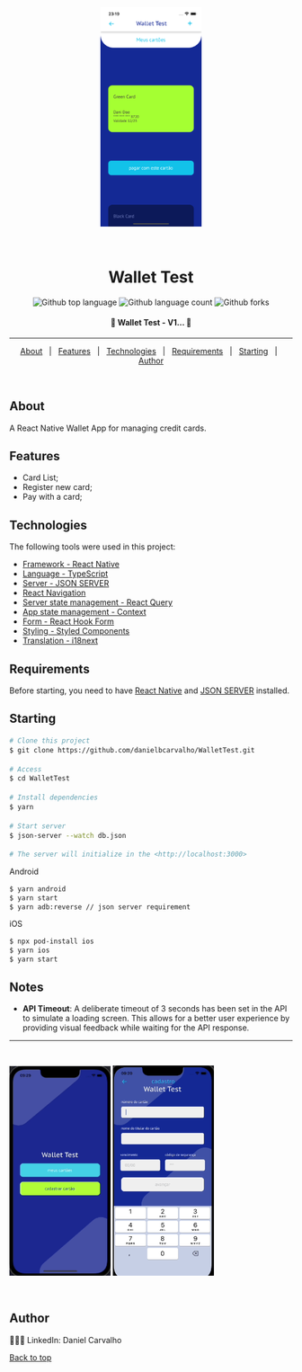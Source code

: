 <div align="center" id="top"> 
  <img  src="./assets/images/screenshots/paym.png" style="width: 180px" alt="Wallet Test" />

&#xa0;

</div>

<h1 align="center">Wallet Test</h1>

<p align="center">
  <img alt="Github top language" src="https://img.shields.io/github/languages/top/danielbcarvalho/WalletTest?color=green">

  <img alt="Github language count" src="https://img.shields.io/github/languages/count/danielbcarvalho/WalletTest?color=green">

  <img alt="Github forks" src="https://img.shields.io/github/forks/danielbcarvalho/WalletTest?color=green" />


</p>

<h4 align="center"> 
	🚧  Wallet Test - V1...  🚧
</h4> 

<hr>

<p align="center">
  <a href="#about">About</a> &#xa0; | &#xa0; 
  <a href="#features">Features</a> &#xa0; | &#xa0;
  <a href="#technologies">Technologies</a> &#xa0; | &#xa0;
  <a href="#requirements">Requirements</a> &#xa0; | &#xa0;
  <a href="#starting">Starting</a> &#xa0; | &#xa0;
  <a href="https://github.com/danielbcarvalho" target="_blank">Author</a>
</p>

<br>

## About

A React Native Wallet App for managing credit cards.


## Features
* Card List; 
* Register new card;
* Pay with a card;

## Technologies

The following tools were used in this project:

- [Framework - React Native](https://reactnative.dev/)
- [Language - TypeScript](https://www.typescriptlang.org/)
- [Server - JSON SERVER](https://github.com/typicode/json-server)
- [React Navigation](https://reactnavigation.org/)
- [Server state management - React Query](https://reactnavigation.org/)
- [App state management - Context](https://react.dev/reference/react#context-hooks)
- [Form - React Hook Form](https://react-hook-form.com/)
- [Styling - Styled Components](https://reactnavigation.org/)
- [Translation - i18next](https://reactnavigation.org/)
  


## Requirements

Before starting, you need to have [React Native](https://reactnative.dev/docs/environment-setup) and [JSON SERVER](https://docs.expo.io/get-started/installation/) installed.

## Starting

```bash
# Clone this project
$ git clone https://github.com/danielbcarvalho/WalletTest.git

# Access
$ cd WalletTest

# Install dependencies
$ yarn 

# Start server
$ json-server --watch db.json

# The server will initialize in the <http://localhost:3000>
```
Android
```
$ yarn android
$ yarn start
$ yarn adb:reverse // json server requirement
```
iOS
```
$ npx pod-install ios
$ yarn ios
$ yarn start
```



## Notes

- **API Timeout**: A deliberate timeout of 3 seconds has been set in the API to simulate a loading screen. This allows for a better user experience by providing visual feedback while waiting for the API response.

---

  <img  src="./assets/images/screenshots/V1-CardPayment.gif" style="width: 180px; padding-top: 30px" alt="Wallet Test" />

  <img  src="./assets/images/screenshots/V1-register.gif" style="width: 180px; padding-top: 30px" alt="Wallet Test" />


&#xa0;



## Author
👨🏻‍💻 LinkedIn: Daniel Carvalho


<a href="#top">Back to top</a>

